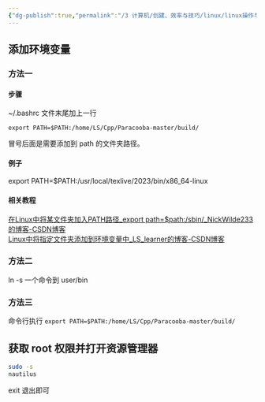 ```yaml
---
{"dg-publish":true,"permalink":"/3 计算机/创建、效率与技巧/linux/linux操作与命令/权限相关命令/","title":"权限相关命令"}
---
```



## 添加环境变量
### 方法一
#### 步骤
~/.bashrc 文件末尾加上一行
```shell
export PATH=$PATH:/home/LS/Cpp/Paracooba-master/build/
```
冒号后面是需要添加到 path 的文件夹路径。
#### 例子
export PATH=$PATH:/usr/local/texlive/2023/bin/x86_64-linux
#### 相关教程
[在Linux中将某文件夹加入PATH路径\_export path=$path:/sbin/\_NickWilde233的博客-CSDN博客](https://blog.csdn.net/m0_46246804/article/details/108392146)  
[Linux中将指定文件夹添加到环境变量中\_LS\_learner的博客-CSDN博客](https://blog.csdn.net/qq_39777550/article/details/119539136)
### 方法二
ln -s 一个命令到 user/bin
### 方法三
命令行执行 `export PATH=$PATH:/home/LS/Cpp/Paracooba-master/build/`

## 获取 root 权限并打开资源管理器
```sh
sudo -s
nautilus
```
exit 退出即可